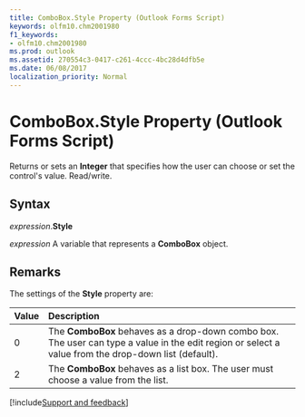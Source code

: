 ```yaml
---
title: ComboBox.Style Property (Outlook Forms Script)
keywords: olfm10.chm2001980
f1_keywords:
- olfm10.chm2001980
ms.prod: outlook
ms.assetid: 270554c3-0417-c261-4ccc-4bc28d4dfb5e
ms.date: 06/08/2017
localization_priority: Normal
---
```



# ComboBox.Style Property (Outlook Forms Script)

Returns or sets an **Integer** that specifies how the user can choose or set the control's value. Read/write.


## Syntax

_expression_.**Style**

_expression_ A variable that represents a  **ComboBox** object.


## Remarks

The settings of the  **Style** property are:



|Value|Description|
|:-----|:-----|
|0|The  **ComboBox** behaves as a drop-down combo box. The user can type a value in the edit region or select a value from the drop-down list (default).|
|2|The  **ComboBox** behaves as a list box. The user must choose a value from the list.|

[!include[Support and feedback](~/includes/feedback-boilerplate.md)]